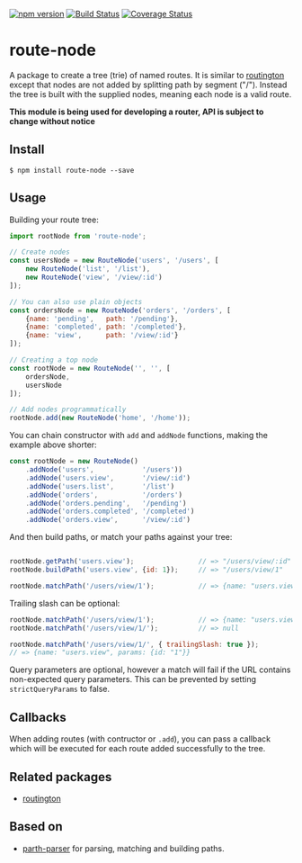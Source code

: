 [![npm version](https://badge.fury.io/js/route-node.svg)](http://badge.fury.io/js/route-node)
[![Build Status](https://travis-ci.org/troch/route-node.svg?branch=master)](https://travis-ci.org/troch/route-node)
[![Coverage Status](https://coveralls.io/repos/troch/route-node/badge.svg?branch=master)](https://coveralls.io/r/troch/route-node?branch=master)


# route-node

A package to create a tree (trie) of named routes. It is similar to [routington](https://www.npmjs.com/package/routington) except that nodes are not added by splitting path by segment ("/"). Instead the tree is built with the supplied nodes, meaning each node is a valid route.

**This module is being used for developing a router, API is subject to change without notice**

## Install

    $ npm install route-node --save

## Usage

Building your route tree:

```javascript
import rootNode from 'route-node';

// Create nodes
const usersNode = new RouteNode('users', '/users', [
    new RouteNode('list', '/list'),
    new RouteNode('view', '/view/:id')
]);

// You can also use plain objects
const ordersNode = new RouteNode('orders', '/orders', [
    {name: 'pending',   path: '/pending'},
    {name: 'completed', path: '/completed'},
    {name: 'view',      path: '/view/:id'}
]);

// Creating a top node
const rootNode = new RouteNode('', '', [
    ordersNode,
    usersNode
]);

// Add nodes programmatically
rootNode.add(new RouteNode('home', '/home'));
```
You can chain constructor with `add` and `addNode` functions, making the example above shorter:

```javascript
const rootNode = new RouteNode()
    .addNode('users',            '/users'))
    .addNode('users.view',       '/view/:id')
    .addNode('users.list',       '/list')
    .addNode('orders',           '/orders')
    .addNode('orders.pending',   '/pending')
    .addNode('orders.completed', '/completed')
    .addNode('orders.view',      '/view/:id')
```

And then build paths, or match your paths against your tree:

```javascript

rootNode.getPath('users.view');                // => "/users/view/:id"
rootNode.buildPath('users.view', {id: 1});     // => "/users/view/1"

rootNode.matchPath('/users/view/1');           // => {name: "users.view", params: {id: "1"}}
```

Trailing slash can be optional:

```javascript
rootNode.matchPath('/users/view/1');           // => {name: "users.view", params: {id: "1"}}
rootNode.matchPath('/users/view/1/');          // => null

rootNode.matchPath('/users/view/1/', { trailingSlash: true });
// => {name: "users.view", params: {id: "1"}}
```

Query parameters are optional, however a match will fail if the URL contains non-expected query parameters. This can be prevented by setting `strictQueryParams` to false.

## Callbacks

When adding routes (with contructor or `.add`), you can pass a callback which will be executed for each route added successfully to the tree.

## Related packages

- [routington](https://www.npmjs.com/package/routington)

## Based on

- [parth-parser](https://www.npmjs.com/package/path-parser) for parsing, matching and building paths.
